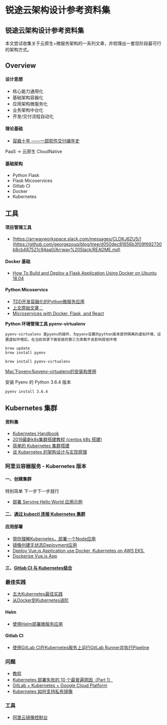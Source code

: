 # 锐途云架构设计参考资料集

## 锐途云架构设计参考资料集

本文尝试收集关于云原生+微服务架构的一系列文章，并梳理出一套现阶段最可行的架构方式。

## Overview

#### 设计思想

* 核心能力通用化
* 基础架构容器化
* 应用架构微服务化
* 业务架构中台化
* 开发/交付流程自动化

#### 理论基础

* [容器十年 ——一部软件交付编年史](https://yq.aliyun.com/articles/707171?spm=a2c4e.11153940.0.0.59463a8au2HrCv)

PaaS -&gt; 云原生 CloudNative

#### 基础架构

* Python Flask
* Flask Micoservices
* Gitlab CI
* Docker
* Kubernetes

## 工具

#### 项目管理工具

* [https://arrwayworkspace.slack.com/messages/CLDKJ6ZU5/](https://github.com/georgezouq/blog/tree/d050dec81656b3f09f692730b8cb487521c94aa0/Arrway%20Slack/README.md)

#### Docker 基础

* [How To Build and Deploy a Flask Application Using Docker on Ubuntu 18.04](https://www.digitalocean.com/community/tutorials/how-to-build-and-deploy-a-flask-application-using-docker-on-ubuntu-18-04)

#### Python Micoservics

* [TDD开发容器化的Python微服务应用](https://www.qikqiak.com/post/tdd-develop-python-microservice-app/)
* [上文原始文章：](https://realpython.com/tdd/)
* [Microservices with Docker, Flask, and React](https://testdriven.io/courses/microservices-with-docker-flask-and-react/part-one-microservices/)

**Python 环境管理工具 pyenv-virtualenv**

```text
pyenv-virtualenv 是pyenv的插件，为pyenv设置的python版本提供隔离的虚拟环境，设置虚拟环境后，在当前目录下面安装的第三方库都不会影响其他环境
```

```text
brew update
brew install pyenv

brew install pyenv-virtualenv
```

[Mac下pyenv与pyenv-virtualenv的安装和使用 ](https://github.com/eteplus/blog/issues/4)

安装 Pyenv 的 Python 3.6.4 版本

```text
pyenv install 3.6.4
```

## Kubernetes 集群

#### 资料集

* [Kubernetes Handbook](https://jimmysong.io/kubernetes-handbook/)
* [2019最新k8s集群搭建教程 \(centos k8s 搭建\)](https://juejin.im/post/5cb7dde9f265da034d2a0dba#heading-2)
* [简单的 Kubernetes 集群搭建](https://juejin.im/post/5bb45d63f265da0a9e532128)
* [谈 Kubernetes 的架构设计与实现原理](https://draveness.me/understanding-kubernetes)

### 阿里云容器服务 - Kubernetes 版本

#### 一、创建集群

特别简单 下一步下一步就行

* [部署 Serving Hello World 应用示例](https://help.aliyun.com/document_detail/121534.html?spm=5176.2020520152.0.0.49fd16ddlDTRtj)

#### 二、[通过 kubectl 连接 Kubernetes 集群](https://help.aliyun.com/document_detail/86494.html?spm=a2c4g.11186623.2.12.4afe1facKpVrhu#task-ubf-lhg-vdb)

#### 应用部署

* [带你理解Kubernetes，部署一个Node应用](https://segmentfault.com/a/1190000014116698)
* [镜像创建无状态Deployment应用](https://help.aliyun.com/document_detail/87784.html?spm=a2c4g.11186623.6.627.1f7d7a691cLPyw)
* [Deploy Vue.js Application use Docker, Kubernetes on AWS EKS.](https://medium.com/@thanhtungvo/deploy-vue-js-application-use-docker-kubernet-on-aws-eks-3b1b38fcbef3)
* [Dockerize Vue.js App](https://vuejs.org/v2/cookbook/dockerize-vuejs-app.html)

#### 三、[Gitlab CI 与 Kubernetes结合](https://www.qikqiak.com/post/gitlab-ci-k8s-cluster-feature/)

### 最佳实践

* [五大Kubernetes最佳实践](https://cloud.tencent.com/developer/article/1151963)
* [从Docker到Kubernetes进阶](https://www.qikqiak.com/k8s-book/docs/14.Kubernetes%E5%88%9D%E4%BD%93%E9%AA%8C.html)

#### Helm

* [使用Helm部署微服务应用](https://help.aliyun.com/document_detail/85935.html?spm=5176.10695662.1996646101.searchclickresult.59d416b1r2vrUz)

#### Gitlab CI

* [使用GitLab CI在Kubernetes服务上运行GitLab Runner并执行Pipeline](https://help.aliyun.com/document_detail/106968.html?spm=5176.10695662.1996646101.searchclickresult.3ec9e56fEm0Fwv)

### 问题

* [教程](https://www.servicemesher.com/blog/kubernetes-crd-quick-start/)
* [Kubernetes 部署失败的 10 个最普遍原因（Part 1）](http://dockone.io/article/2247)
* [GitLab + Kubernetes + Google Cloud Platform](https://medium.com/@vitalypanukhin/gitlab-kubernetes-gcp-6d3ce7349dce)
* [Kubernetes 如何支持私有镜像](https://help.aliyun.com/document_detail/86562.html)

### 工具

* [阿里云镜像控制台](https://cr.console.aliyun.com/cn-hangzhou/instances/repositories)

